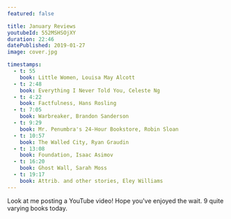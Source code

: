 ```yaml
---
featured: false

title: January Reviews
youtubeId: 552MSHSOjXY
duration: 22:46
datePublished: 2019-01-27
image: cover.jpg

timestamps:
  - t: 55
    book: Little Women, Louisa May Alcott
  - t: 2:48
    book: Everything I Never Told You, Celeste Ng
  - t: 4:22
    book: Factfulness, Hans Rosling
  - t: 7:05
    book: Warbreaker, Brandon Sanderson
  - t: 9:29
    book: Mr. Penumbra's 24-Hour Bookstore, Robin Sloan
  - t: 10:57
    book: The Walled City, Ryan Graudin
  - t: 13:08
    book: Foundation, Isaac Asimov
  - t: 16:20
    book: Ghost Wall, Sarah Moss
  - t: 19:17
    book: Attrib. and other stories, Eley Williams
---
```


Look at me posting a YouTube video! Hope you've enjoyed the wait. 9 quite varying books today.
